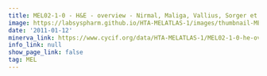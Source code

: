 ```yaml
---
title: MEL02-1-0 - H&E - overview - Nirmal, Maliga, Vallius, Sorger et al., 2021
image: https://labsyspharm.github.io/HTA-MELATLAS-1/images/thumbnail-MEL02-1-0-he-overview.jpg
date: '2011-01-12'
minerva_link: https://www.cycif.org/data/HTA-MELATLAS-1/MEL02-1-0-he-overview
info_link: null
show_page_link: false
tag: MEL
---
```

